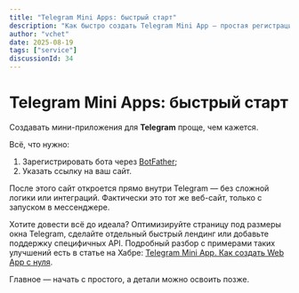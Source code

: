 ```yaml
---
title: "Telegram Mini Apps: быстрый старт"
description: "Как быстро создать Telegram Mini App — простая регистрация бота через BotFather и ссылка на ваш сайт."
author: "vchet"
date: 2025-08-19
tags: ["service"]
discussionId: 34
---
```


# Telegram Mini Apps: быстрый старт

Создавать мини-приложения для **Telegram** проще, чем кажется.

Всё, что нужно:

1. Зарегистрировать бота через [BotFather](https://t.me/BotFather);
1. Указать ссылку на ваш сайт.

После этого сайт откроется прямо внутри Telegram — без сложной логики или интеграций. Фактически это тот же веб-сайт, только с запуском в мессенджере.

Хотите довести всё до идеала? Оптимизируйте страницу под размеры окна Telegram, сделайте отдельный быстрый лендинг или добавьте поддержку специфичных API. Подробный разбор с примерами таких улучшений есть в статье на Хабре: [Telegram Mini App. Как создать Web App с нуля](https://habr.com/ru/companies/amvera/articles/838180/).

Главное — начать с простого, а детали можно освоить позже.
